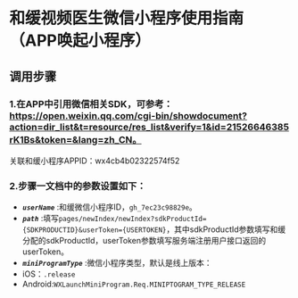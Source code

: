 # 和缓视频医生微信小程序使用指南（APP唤起小程序）

## 调用步骤

### 1.在APP中引用微信相关SDK，可参考：https://open.weixin.qq.com/cgi-bin/showdocument?action=dir_list&t=resource/res_list&verify=1&id=21526646385rK1Bs&token=&lang=zh_CN。

关联和缓小程序APPID：wx4cb4b02322574f52

### 2.步骤一文档中的参数设置如下：
 - ***`userName`*** :和缓微信小程序ID，`gh_7ec23c98829e`。
 - ***`path`*** :填写`pages/newIndex/newIndex?sdkProductId={SDKPRODUCTID}&userToken={USERTOKEN}`，其中sdkProductId参数填写和缓分配的sdkProductId，userToken参数填写服务端注册用户接口返回的userToken。
 - ***`miniProgramType`*** :微信小程序类型，默认是线上版本：
  - iOS：`.release`
  - Android:`WXLaunchMiniProgram.Req.MINIPTOGRAM_TYPE_RELEASE`

  
